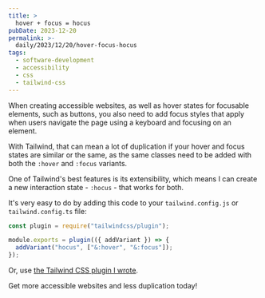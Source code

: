 ```yaml
---
title: >
  hover + focus = hocus
pubDate: 2023-12-20
permalink: >-
  daily/2023/12/20/hover-focus-hocus
tags:
  - software-development
  - accessibility
  - css
  - tailwind-css
---
```


When creating accessible websites, as well as hover states for focusable elements, such as buttons, you also need to add focus styles that apply when users navigate the page using a keyboard and focusing on an element.

With Tailwind, that can mean a lot of duplication if your hover and focus states are similar or the same, as the same classes need to be added with both the `:hover` and `:focus` variants.

One of Tailwind's best features is its extensibility, which means I can create a new interaction state - `:hocus` - that works for both.

It's very easy to do by adding this code to your `tailwind.config.js` or `tailwind.config.ts` file:

```javascript
const plugin = require("tailwindcss/plugin");

module.exports = plugin(({ addVariant }) => {
  addVariant("hocus", ["&:hover", "&:focus"]);
});
```

Or, use [the Tailwind CSS plugin I wrote][plugin].

Get more accessible websites and less duplication today!

[plugin]: https://www.npmjs.com/package/tailwindcss-plugin-hocus-state
